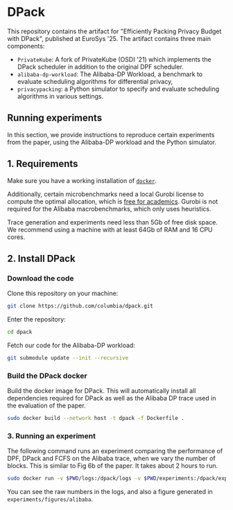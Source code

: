 # DPack

This repository contains the artifact for "Efficiently Packing Privacy Budget with DPack", published at EuroSys '25. The artifact contains three main components:
- `PrivateKube`: A fork of PrivateKube (OSDI '21) which implements the DPack scheduler in addition to the original DPF scheduler.
- `alibaba-dp-workload`: The Alibaba-DP Workload, a benchmark to evaluate scheduling algorithms for differential privacy,
- `privacypacking`: a Python simulator to specify and evaluate scheduling algorithms in various settings.

## Running experiments

In this section, we provide instructions to reproduce certain experiments from the paper, using the Alibaba-DP workload and the Python simulator.

## 1. Requirements

Make sure you have a working installation of [`docker`](https://docs.docker.com/engine/install/ubuntu/).

Additionally, certain microbenchmarks need a local Gurobi license to compute the optimal allocation, which is [free for academics](https://www.gurobi.com/academia/academic-program-and-licenses/). Gurobi is not required for the Alibaba macrobenchmarks, which only uses heuristics.

Trace generation and experiments need less than 5Gb of free disk space. We recommend using a machine with at least 64Gb of RAM and 16 CPU cores.

## 2. Install DPack
### Download the code

Clone this repository on your machine:
```bash
git clone https://github.com/columbia/dpack.git
```

Enter the repository:
```bash
cd dpack
```

Fetch our code for the Alibaba-DP workload:
```bash
git submodule update --init --recursive
```

### Build the DPack docker
Build the docker image for DPack. This will automatically install all dependencies required for DPack as well as the Alibaba DP trace used in the evaluation of the paper.

```bash
sudo docker build --network host -t dpack -f Dockerfile .
```

### 3. Running an experiment

The following command runs an experiment comparing the performance of DPF, DPack and FCFS on the Alibaba trace, when we vary the number of blocks. This is similar to Fig 6b of the paper. It takes about 2 hours to run. 

```bash
sudo docker run -v $PWD/logs:/dpack/logs -v $PWD/experiments:/dpack/experiments -v $PWD/dpack/config:/dpack/dpack/config -v $PWD/temp:/tmp --network=host --name dpack --shm-size=204.89gb --rm dpack packaging/run.sh
```

You can see the raw numbers in the logs, and also a figure generated in `experiments/figures/alibaba`.
